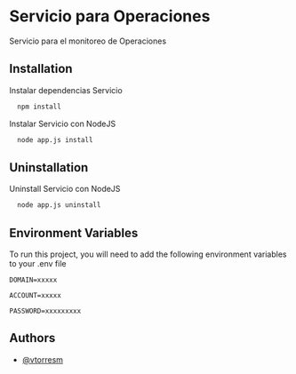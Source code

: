 
# Servicio para Operaciones

Servicio para el monitoreo de Operaciones


## Installation

Instalar dependencias Servicio

```bash
  npm install
```

Instalar Servicio con NodeJS

```bash
  node app.js install
```

## Uninstallation

Uninstall Servicio con NodeJS

```bash
  node app.js uninstall
```

## Environment Variables

To run this project, you will need to add the following environment variables to your .env file

`DOMAIN=xxxxx`

`ACCOUNT=xxxxx`

`PASSWORD=xxxxxxxxx`


## Authors

- [@vtorresm](https://github.com/vtorresm)

